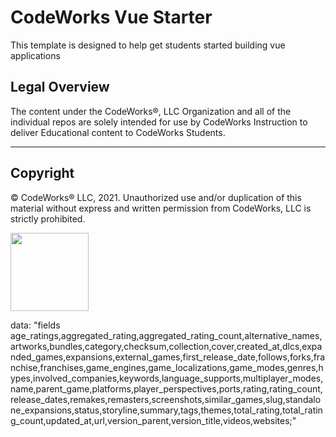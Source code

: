 CodeWorks Vue Starter
=====================
This template is designed to help get students started building vue applications

## Legal Overview

The content under the CodeWorks®, LLC Organization and all of the individual repos are solely intended for use by CodeWorks Instruction to deliver Educational content to CodeWorks Students.

---

## Copyright

© CodeWorks® LLC, 2021. Unauthorized use and/or duplication of this material without express and written permission from CodeWorks, LLC is strictly prohibited.


<img src="https://bcw.blob.core.windows.net/public/img/7815839041305055" width="125">



 data: "fields age_ratings,aggregated_rating,aggregated_rating_count,alternative_names,artworks,bundles,category,checksum,collection,cover,created_at,dlcs,expanded_games,expansions,external_games,first_release_date,follows,forks,franchise,franchises,game_engines,game_localizations,game_modes,genres,hypes,involved_companies,keywords,language_supports,multiplayer_modes,name,parent_game,platforms,player_perspectives,ports,rating,rating_count,release_dates,remakes,remasters,screenshots,similar_games,slug,standalone_expansions,status,storyline,summary,tags,themes,total_rating,total_rating_count,updated_at,url,version_parent,version_title,videos,websites;"




